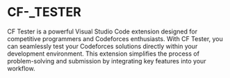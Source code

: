 # CF-_TESTER
CF Tester is a powerful Visual Studio Code extension designed for competitive programmers and Codeforces enthusiasts. With CF Tester, you can seamlessly test your Codeforces solutions directly within your development environment. This extension simplifies the process of problem-solving and submission by integrating key features into your workflow.
